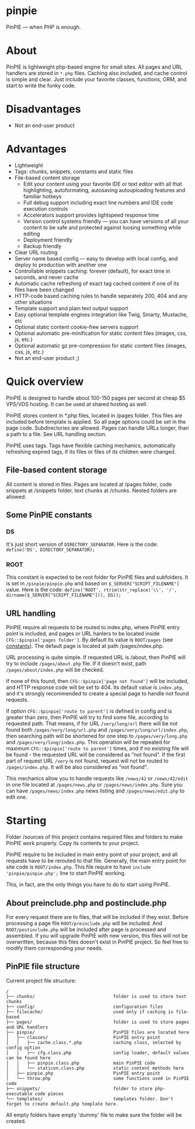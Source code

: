 pinpie
======

PinPIE &mdash; when PHP is enough.

# About
PinPIE is lightweight php-based engine for small sites. All pages and URL handlers are stored in ```*.php``` files. Caching also included, and cache control is simple and clear. Just include your favorite classes, functions, ORM, and start to write the funky code. 

# Disadvantages
 - Not an end-user product


# Advantages
 - Lightweight
 - Tags: chunks, snippets, constants and static files
 - File-based content storage
    - Edit your content using your favorite IDE or text editor with all that highlighting, autoformating, autosaving autouploading features and familiar hotkeys
    - Full debug support including exact line numbers and IDE code execution controls
    - Accelerators support provides lightspeed response time 
    - Version control systems friendly &mdash; you can have versions of all your content to be safe and protected against loosing something while editing
    - Deployment friendly
    - Backup friendly
 - Clear URL routing
 - Server name based config &mdash; easy to develop with local config, and deploy to production with another one 
 - Controllable snippets caching: forever (default), for exact time in seconds, and never cache
 - Automatic cache refreshing of exact tag cached content if one of its files have been changed
 - HTTP-code based caching rules to handle separately 200, 404 and any other situations
 - Template support and plain text output support
 - Easy optional template engines integration like Twig, Smarty, Mustache, etc
 - Optional static content cookie-free servers support
 - Optional automatic pre-minification for static content files (images, css, js, etc.)
 - Optional automatic gz pre-compression for static content files (images, css, js, etc.)
 - Not an end-user product ;)

# Quick overview
PinPIE is designed to handle about 100-150 pages per second at cheap $5 VPS/VDS hosting. It can be used at shared hosting as well. 

PinPIE stores content in \*.php files, located in /pages folder. This files are included before template is applied. So all page options could be set in the page code. Subdirectories are allowed. Pages can handle URLs longer, than a path to a file. See URL handling section.

PinPIE uses tags. Tags have flexible caching mechanics, automatically refreshing expired tags, if its files or files of its children were changed.

## File-based content storage
All content is stored in files. Pages are located at /pages folder, code snippets at /snippets folder, text chunks at /chunks. Nested folders are allowed.


## Some PinPIE constants
### DS
It's just short version of ```DIRECTORY_SEPARATOR```. Here is the code: ```define('DS', DIRECTORY_SEPARATOR);```
### ROOT
This constant is expected to be root folder for PinPIE files and subfolders. It is set in ```/pinpie/pinpie.php``` and based on ```$_SERVER["SCRIPT_FILENAME"]```  value. Here is the code: ```define('ROOT', rtrim(str_replace('\\', '/', dirname($_SERVER["SCRIPT_FILENAME"])), DS));```

## URL handling
PinPIE require all requests to be routed to index.php, where PinPIE entry point is included, and pages or URL hanlers to be located inside ```CFG::$pinpie['pages folder']```. By default its value is ```ROOT/pages``` (see [constants](#root)). The default page is located at path /pages/index.php.

URL processing is quite simple. If requested URL is /about, then PinPIE will try to include ```/pages/about.php``` file. If it doesn't exist, path ```/pages/about/index.php``` will be checked.

If none of this found, then ```CFG::$pinpie['page not found']``` will be included, and HTTP response code will be set to 404. Its default value is ```index.php```, and it's strongly recommended to create a special page to handle not found requests.

 If option ```CFG::$pinpie['route to parent']``` is defined in config and is greater than zero, then PinPIE will try to find some file, according to requested path. That means, if for URL ```/very/long/url``` there will be not found both ```/pages/very/long/url.php``` and ```/pages/very/long/url/index.php```, then searching path will be shortened for one step to ```/pages/very/long.php``` and ```/pages/very/long/index.php```.
 This operation will be repeated for maximum ```CFG::$pinpie['route to parent']``` times, and if no existing file will be found - the requested URL will be considered as "not found". If the first part of request URL ```/very``` is not found, request will not be routed to ```/pages/index.php```. It will be also considered as "not found". 
 
 This mechanics allow you to handle requests like ```/news/42``` or ```/news/42/edit``` in one file located at ```/pages/news.php``` or ```/pages/news/index.php```. Sure you can have ```/pages/news/index.php``` news listing and ```/pages/news/edit.php``` to edit one. 

# Starting
Folder /sources of this project contains required files and folders to make PinPIE work properly. Copy its contents to your project.

PinPIE require to be included in main entry point of your project, and all requests have to be rerouted to that file. Generally, the main entry point for site code is ```ROOT/index.php```. This file require to have ```include 'pinpie/pinpie.php';``` line to start PinPIE working.

This, in fact, are the only things you have to do to start using PinPIE.

## About preinclude.php and postinclude.php
For every request there are to files, that will be included if they exist. Before processing a page file ```ROOT/preinclude.php``` will be included. And ```ROOT/postinclude.php``` will be included after page is processed and assembled. If you will upgrade PinPIE with new version, this files will not be overwritten, because this files doesn't exist in PinPIE project. So feel free to modify them corresponding your needs. 
 
## PinPIE file structure
Current project file structure:
```
/
├── chunks/                              folder is used to store text chunks
├── config/                              configuration files
├── filecache/                           used only if caching is file-based
├── pages/                               folder is used to store pages and URL handlers
├── pinpie/                              PinPIE files are located here
│   ├── classes/                         PinPIE entry point
│   │   ├── cache.class.*.php            caching class, selected by config option
│   │   ├── cfg.class.php                config loader, default values can be found here
│   │   ├── pinpie.class.php             main PinPIE code
│   │   └── staticon.class.php           static content methods here 
│   ├── pinpie.php                       PinPIE entry point
│   └── throw.php                        some functions used in PinPIE code
├── snippets/                            folder to store php-executable code pieces
└── templates/                           templates folder. Don't forget to create default.php template here.
```
All empty folders have empty 'dummy' file to make sure the folder will be created.


